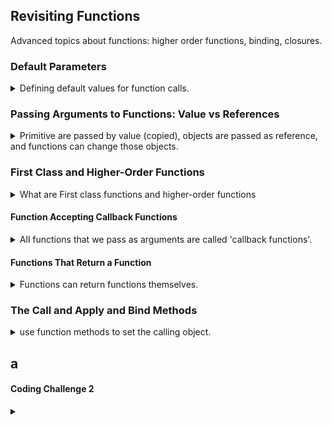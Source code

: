 ## Revisiting Functions

<summary>
Advanced topics about functions: higher order functions, binding, closures.
</summary>

### Default Parameters

<details>
<summary>
Defining default values for function calls.
</summary>
it's useful to have some parameters to a function that have default values, the default parameters are used, but if the user passes them, then the none-default values apply.

in the old world, if we wanted to have a default value, we would use short circuiting to check the parameter and then give it a different value;

```js
const foo = function (a) {
  a = a || 4; // if a is a falsy value, make it 4
  console.log(a);
};
```

because we use the _or || operator_, we can get weird stuff for zero or empty strings, we could upgrade to the null _coalescing operator (??)_, but there is a better way. we simply declare the default values in the function definition.

```js
const foo = function (a = 4) {
  console.log(a);
};
```

default values can contain expressions and can depend on other parameters (if they were defined before). when we have default values, we cannot skip arguments, and if we want to use the default values we start omitting from the end, but there is a trick. if we want to use a positional default value, we simply pass _undefined_ to it.

```js
const foo = function (a = 5 * 6, b = a + 9) {
  console.log(a, b);
};
foo(); //30,39
foo(2); //2,11
foo(7, 7); //7,7
//foo(,7); // won't work
foo(undefined, 4); //30,4
```

</details>

### Passing Arguments to Functions: Value vs References

<details>
<summary>
Primitive are passed by value (copied), objects are passed as reference, and functions can change those objects.
</summary>
there is a difference between how arguments behave depending on their type, primitives (passed by value) or objects (passed by reference).primitive arguments passed by value are 'copied' and they aren't effected from changes inside the function, but objects are passed as reference, and changes inside the function effect the objects from outside.

```js
const foo = function (flightNum, passenger) {
  flightNum = "LH999";
  passenger.name = "Mr. " + passenger.name;
  passenger.la = true;
};
const jonas = { name: "jonas" };
const flight = "ABC999";
foo(flight, jonas);
console.log(flight, jonas); //ABC999, {name:'Mr. Jonas', la:true}
foo(flight, jonas);
console.log(flight, jonas); //ABC999, {name:'Mr. Mr. Jonas', la:true}
```

we need to be very careful of this behavior, it's problematic that every function can change the object.

in javascript, when we say pass-by-reference, we mean 'pass the value of the reference'. we don't have pass-by-reference for primitives like c++.
there is no javascript code that's equivalent to this:

```cpp
void foo(int & a)
{
    a= 5; //pass by reference, change a
}
void bar( int * a)
{
    *b= 99; //pass by pointer, change a
}
```

</details>

### First Class and Higher-Order Functions

<details>
<summary>
What are First class functions and higher-order functions
</summary>

javascript has first-class functions:

> javascript treats functions as **first-class citizens**
> this means that functions are **simply values**
> functions are just another **"type" of object**

because functions are simply objects, we can store them as data members,give them names, pass them as arguments and even return them from other functions. because functions are objects, they also have methods, such as _bind_.

Higher-Order Functions

> a function that **receives** another function as an arguments, or **returns** a new function, **or both**.
> this is only possible because of first-class functions.

the addEventListener is an higher order function, it takes a callback function

```js
const greet = () => console.log("hey");
btnClose.addEventListener("click", greet); //higher order function, takes a callback;

function count() {
  //return a new function
  let counter = 0;
  return function () {
    counter++;
  };
}
const timesFoo = count();
timesFoo(); //1
timesFoo(); //2
```

first class function is the feature/concept, whether functions are objects.
higher-order functions are the functions themselves.

</details>

#### Function Accepting Callback Functions

<details>
<summary>
All functions that we pass as arguments are called 'callback functions'.
</summary>
continuing with the topic of higher-order functions.

```js
const oneWord = function (str) {
  return str.replace(/ /g, "").toLowerCase(); //regex, replace all
};
const upperFirstWord = function (str) {
  const [first, ...other] = str.split(" "); // rest operator
  return [first.toUpperCase(), ...others].join(" "); //spread operator
};
const transformer = (
  str,
  fn //higher order functions that takes a function
) => {
  console.log(`original string ${str}`);
  console.log(`transformed string ${fn(str)}`);
  console.log(`transformed by ${fn.name}`); //objects have names!
};

transformer("javaScript is the best!", upperFirstWord);
transformer("javaScript is the best!", oneWord);
```

the functions are still callback functions, even if they are called immediately. callback functions allow us to create abstractions, we hide the details to get more readable and more modular code.

</details>

#### Functions That Return a Function

<details>
<summary>
Functions can return functions themselves.
</summary>
The opposite of the last lecture, now we have a function that returns a function!

```js
const greet = function (greeting) {
  return function (name) {
    console.log(`${greeting} ${name}`);
  };
};
const greetHey = greet("hey");
greetHey("jonas"); // 'hey jonas'
greetHey("steven"); // 'hey steven'
greet("hello")("dan"); //'hello dan'
```

this works because of closures, which will be covered later. this is very important for functional programming.

```js
const greet = (greeting) => (name) => console.log(`${greeting} ${name}`); //arrow function
```

</details>

### The Call and Apply and Bind Methods

<details>
<summary>
use function methods to set the calling object.
</summary>

#### Call and Apply

<details>
<summary>
Setting the 'this' keyword for 'free functions'.
</summary>

Setting the 'this' keyword, remember that the 'this' keyword refers to the calling object. with the call and apply methods, we don't need to have the same function at each object

```js
const lufthansa = {
  airline: "Lufthansa",
  iataCode: "LH",
  bookings: [],
  book(flightNum, name) {
    console.log(
      `${name} booked a seat on ${this.airline} flight ${this.iataCode}${flightNum}`
    ); //using the *this* keyword
    this.bookings.push({ flight: `${this.iataCode}${flightNum}`, name }); //create an objects
  },
};

lufthansa.book(239, "jonas");
lufthansa.book(653, "joe");
```

but if want a new company, we don't want to repeat the code, so we move it into an external variable. but because the other object doesn't have the correct property "airline",because if we have this a free function, we don't have the correct _'this'_ keyword. to overcome the problem we can use the _.call()_ method,which takes an object as the first argument, and uses it's _'this'_.

```js
const book = lufthansa.book;
const eurowings = {
  name: "eurowings", //not airline, name
  iataCode: "EW",
  bookings: [],
  //book, //enchanted object literals syntax
};
//book(23, "sara"); // error, can't access property 'airline' of undefined
book.call(eurowings, 23, "sara"); //now eurowings is the the calling objects. even if we have undefined 'airline'
book.call(lufthansa, 244, "dan"); // call by using the lufthansa object
```

the _.apply()_ method is similar to to _.call()_, but it takes an array as the second argument. it's not as used today.

```js
const arr =[244,"j.j abrams"];
book.apply(eurowings,arr); //pass an array
book.call(eurowings,..arr); //pass an array, but spread it
```

</details>

#### The Bind Method

<details>
<summary>
sets the this keyword and other arguments and returns a new function without calling it.
</summary>
similar to *.apply()* and *.call()* methods, the *.bind()* method also takes an objects as the calling object, but it doesn't call the function, rather, it returns an function object which has the appropriate object bound to it. we can also pass other arguments that will be always used in the function.

```js
const bookEw = book.bind(eurowings);
bookEw(134, "steve"); //use eurowings objects
const bookEw13 = book.bind(eurowings, 13);
bookEw13("jonas");
bookEw13("martha");
const bookEw292 = bookEw.bind(292);
bookEw292("lucy");
```

this patterns is called _partial application_, we pre-define some arguments.
we can also use the bind method with objects and event Listeners. recall that when we add eventListeners, the calling object is the object on which the event is called (the button). the _.bind()_ method allows us to set which 'this' is used, even if we set it to the original object!

```js
lufthansa.planes = 300;
lufthansa.buyPlane = function () {
  console.log(this);
  this.planes++;
  console.log(this.planes);
};

//document.querySelector(".buy").addEventLister("click", lufthansa.buyPlane); // this isn't what we wanted! because the 'this' keyword is for the button.
document
  .querySelector(".buy")
  .addEventLister("click", lufthansa.buyPlane.bind(lufthansa)); //now the function callback is called on lufthansa object.
```

for partial application, we can set other arguments, not just the _this_. the order is important

```js
const addTax = (rate, value) => value + value * rate;
console.log(addTax(0.1, 200));
const addVat = addTax.bind(null, 0.23); //the null is just a convention.
console.log(addVat(200));

const foo2 = (arg1, fn) => {
  return fn.bind(null, arg1);
};
const foo3 = (arg1, fn) => (arg2) => fn(arg1, arg2);
const addVat2 = foo2(0.17, addTax);
const addVat3 = foo3(0.17, addTax);
console.log(addVat2(1000));
console.log(addVat3(1000));
```

</details>

#### Coding Challenge 1

<details>
<summary>
Binding events listeners to objects. default parameters, joining strings, using .call() and .bind() methods.
</summary>

> Let's build a simple poll app!
> A poll has a question, an array of options from which people can choose, and an array with the number of replies for each option. This data is stored in the starter **'poll'** object below.
>
> Your tasks:
>
> 1. Create a method called **'registerNewAnswer'** on the **'poll'** object. The
>    method does 2 things:
>
> - a. Display a prompt window for the user to input the number of the
>   selected option. The prompt should look like this:
>
> ```
>   What is your favorite programming language?
>   0: JavaScript
>   1: Python
>   2: Rust
>   3: C++
>   (Write option number)
> ```
>
> - b. Based on the input number, update the **'answers'** array property. For
>   example, if the option is 3, increase the value at position 3 of the array by 1. Make sure to check if the input is a number and if the number makes
>   sense (e.g. answer 52 wouldn't make sense, right?)
>
> 2. Call this method whenever the user clicks the **"Answer poll"** button.
> 3. Create a method **'displayResults'** which displays the poll results. The
>    method takes a string as an input (called **'type'**), which can be either _'string'_ or _'array'_. If type is _'array'_, simply display the results array as it is, using console.log(). This should be the default option. If type is _'string'_, display a string like _"Poll results are 13, 2, 4, 1"_.
> 4. Run the '**displayResults'** method at the end of each **'registerNewAnswer'** method call.
> 5. Bonus: Use the **'displayResults'** method to display the 2 arrays in the test data. Use both the _'array'_ and the \*'string'\*\*option. Do not put the arrays in the poll object! So what should the this keyword look like in this situation?
>
> Test data for bonus:
>
> - Data 1: [5, 2, 3]
> - Data 2: [1, 5, 3, 9, 6, 1]
>
> Hints: Use many of the tools you learned about in this and the last section
>
> ```js
> const poll = {
>   question: "What is your favorite programming language?",
>   options: ["0: JavaScript", "1: Python", "2: Rust", "3:  C++"],
>   // This generates [0, 0, 0, 0]. More in the next section!
>   answers: new Array(4).fill(0),
> };
> ```

</details>

</details>

## a

#### Coding Challenge 2

<details>
<summary>

</summary>

> This is more of a thinking challenge than a coding challenge
>
> Your tasks:
>
> 1. Take the IIFE below and at the end of the function, attach an event listener that changes the color of the selected h1 element ('header') to blue, each time the body element is clicked. Do not select the h1 element again!
> 2. And now explain to yourself (or someone around you) why this worked! Take all the time you need. Think about when exactly the callback function is executed, and what that means for the variables involved in this example.
>
> ```js
> (function () {
>   const header = document.querySelector("h1");
>   header.style.color = "red";
> })();
> ```

</details>
